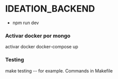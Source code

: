 # IDEATION_BACKEND

- npm run dev
### Activar docker por mongo
activar docker docker-compose up

### Testing

make testing -- for example. Commands in Makefile